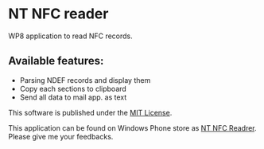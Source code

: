 NT NFC reader
=========

WP8 application to read NFC records.

## Available features:
- Parsing NDEF records and display them
- Copy each sections to clipboard
- Send all data to mail app. as text

This software is published under the [MIT License](http://opensource.org/licenses/mit-license.php).

This application can be found on Windows Phone store as [NT NFC Readrer](http://www.windowsphone.com/en-us/store/app/nt-nfc-reader/b5f24e65-5537-46a7-b6ad-0547d12697e3).
Please give me your feedbacks.
